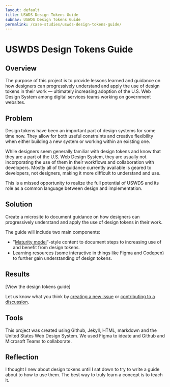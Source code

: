 ```yaml
---
layout: default
title: USWDS Design Tokens Guide
subnav: USWDS Design Tokens Guide
permalink: /case-studies/uswds-design-tokens-guide/
---
```


# USWDS Design Tokens Guide

## Overview

The purpose of this project is to provide lessons learned and guidance on how designers can progressively understand and apply the use of design tokens in their work — ultimately increasing adoption of the U.S. Web Design System among digital services teams working on government websites.

## Problem

Design tokens have been an important part of design systems for some time now. They allow for both useful constraints and creative flexibility when either building a new system or working within an existing one.

While designers seem generally familiar with design tokens and know that they are a part of the U.S. Web Design System, they are usually not incorporating the use of them in their workflows and collaboration with developers. Mostly all of the guidance currently available is geared to developers, not designers, making it more difficult to understand and use.

This is a missed opportunity to realize the full potential of USWDS and its role as a common language between design and implementation.

## Solution

Create a microsite to document guidance on how designers can progressively understand and apply the use of design tokens in their work.

The guide will include two main components:

- "[Maturity model](https://designsystem.digital.gov/maturity-model/)"-style content to document steps to increasing use of and benefit from design tokens.
- Learning resources (some interactive in things like Figma and Codepen) to further gain understanding of design tokens.

## Results

[View the design tokens guide]

Let us know what you think by [creating a new issue](https://github.com/Bixal/uswds-design-tokens-guide/issues/new) or [contributing to a discussion](https://github.com/Bixal/uswds-design-tokens-guide/discussions).

## Tools

This project was created using Github, Jekyll, HTML, markdown and the United States Web Design System. We used Figma to ideate and Github and Microsoft Teams to collaborate.

## Reflection

I thought I new about design tokens until I sat down to try to write a guide about to how to use them. The best way to truly learn a concept is to teach it.
